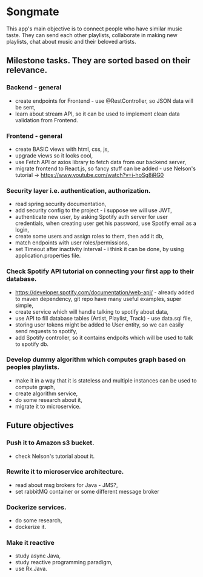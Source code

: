 # $ongmate 

This app's main objective is to connect people who have similar music taste. They can send each other playlists, collaborate in making new playlists, chat about music and their beloved artists.

## Milestone tasks. They are sorted based on their relevance.

### Backend - general
- create endpoints for Frontend - use @RestController, so JSON data will be sent,
- learn about stream API, so it can be used to implement clean data validation from Frontend.

### Frontend - general
- create BASIC views with html, css, js,
- upgrade views so it looks cool,
- use Fetch API or axios library to fetch data from our backend server,
- migrate frontend to React.js, so fancy stuff can be added - use Nelson's tutorial -> https://www.youtube.com/watch?v=i-hoSg8iRG0

### Security layer i.e. authentication, authorization.
- read spring security documentation,
- add security config to the project - i suppose we will use JWT,
- authenticate new user, by asking Spotify auth server for user credentials, when creating user get his password, use Spotify email as a login,
- create some users and assign roles to them, then add it db,
- match endpoints with user roles/permissions,
- set Timeout after inactivity interval - i think it can be done, by using application.properties file.

### Check Spotify API tutorial on connecting your first app to their database.
- https://developer.spotify.com/documentation/web-api/ - already added to maven dependency, git repo have many useful examples, super simple,
- create service which will handle talking to spotify about data,
- use API to fill database tables (Artist, Playlist, Track) - use data.sql file,
- storing user tokens might be added to User entity, so we can easily send requests to spotify,
- add Spotify controller, so it contains endpoits which will be used to talk to spotify db.

### Develop dummy algorithm which computes graph based on peoples playlists.
- make it in a way that it is stateless and multiple instances can be used to compute graph,
- create algorithm service,
- do some research about it,
- migrate it to microservice.


## Future objectives
### Push it to Amazon s3 bucket.
- check Nelson's tutorial about it.

### Rewrite it to microservice architecture.
- read about msg brokers for Java - JMS?,
- set rabbitMQ container or some different message broker

### Dockerize services.
- do some research,
- dockerize it.

### Make it reactive
- study async Java,
- study reactive programming paradigm,
- use Rx.Java.


